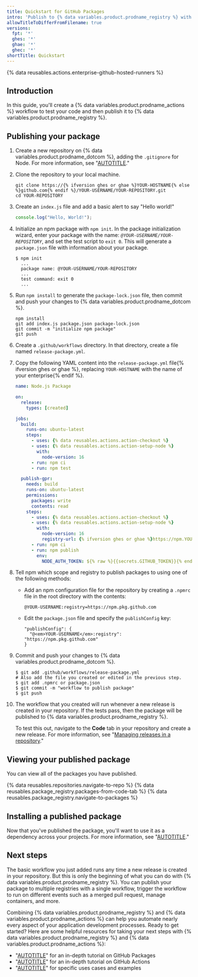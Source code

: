 ```yaml
---
title: Quickstart for GitHub Packages
intro: 'Publish to {% data variables.product.prodname_registry %} with {% data variables.product.prodname_actions %}.'
allowTitleToDifferFromFilename: true
versions:
  fpt: '*'
  ghes: '*'
  ghae: '*'
  ghec: '*'
shortTitle: Quickstart
---
```


{% data reusables.actions.enterprise-github-hosted-runners %}

## Introduction

In this guide, you'll create a {% data variables.product.prodname_actions %} workflow to test your code and then publish it to {% data variables.product.prodname_registry %}.

## Publishing your package

1. Create a new repository on {% data variables.product.prodname_dotcom %}, adding the `.gitignore` for Node. For more information, see "[AUTOTITLE](/repositories/creating-and-managing-repositories/creating-a-new-repository)."
2. Clone the repository to your local machine.

    ```shell
    git clone https://{% ifversion ghes or ghae %}YOUR-HOSTNAME{% else %}github.com{% endif %}/YOUR-USERNAME/YOUR-REPOSITORY.git
    cd YOUR-REPOSITORY
    ```

3. Create an `index.js` file and add a basic alert to say "Hello world!"
    ```javascript copy
    console.log("Hello, World!");
    ```
4. Initialize an npm package with `npm init`. In the package initialization wizard, enter your package with the name: _`@YOUR-USERNAME/YOUR-REPOSITORY`_, and set the test script to `exit 0`. This will generate a `package.json` file with information about your package.
    ```shell
    $ npm init
      ...
      package name: @YOUR-USERNAME/YOUR-REPOSITORY
      ...
      test command: exit 0
      ...    
    ```
5. Run `npm install` to generate the `package-lock.json` file, then commit and push your changes to {% data variables.product.prodname_dotcom %}.

    ```shell
    npm install
    git add index.js package.json package-lock.json
    git commit -m "initialize npm package"
    git push
    ```

6. Create a `.github/workflows` directory. In that directory, create a file named `release-package.yml`.
7. Copy the following YAML content into the `release-package.yml` file{% ifversion ghes or ghae %}, replacing `YOUR-HOSTNAME` with the name of your enterprise{% endif %}.

    ```yaml copy
    name: Node.js Package

    on:
      release:
        types: [created]

    jobs:
      build:
        runs-on: ubuntu-latest
        steps:
          - uses: {% data reusables.actions.action-checkout %}
          - uses: {% data reusables.actions.action-setup-node %}
            with:
              node-version: 16
          - run: npm ci
          - run: npm test

      publish-gpr:
        needs: build
        runs-on: ubuntu-latest
        permissions:
          packages: write
          contents: read
        steps:
          - uses: {% data reusables.actions.action-checkout %}
          - uses: {% data reusables.actions.action-setup-node %}
            with:
              node-version: 16
              registry-url: {% ifversion ghes or ghae %}https://npm.YOUR-HOSTNAME.com/{% else %}https://npm.pkg.github.com/{% endif %}
          - run: npm ci
          - run: npm publish
            env:
              NODE_AUTH_TOKEN: ${% raw %}{{secrets.GITHUB_TOKEN}}{% endraw %}
    ```

8. Tell npm which scope and registry to publish packages to using one of the following methods:
   - Add an npm configuration file for the repository by creating a `.npmrc` file in the root directory with the contents:
      ```shell
      @YOUR-USERNAME:registry=https://npm.pkg.github.com
      ```
   - Edit the `package.json` file and specify the `publishConfig` key:
      ```shell
      "publishConfig": {
        "@<em>YOUR-USERNAME</em>:registry": "https://npm.pkg.github.com"
      }
      ```
9. Commit and push your changes to {% data variables.product.prodname_dotcom %}.

    ```shell
    $ git add .github/workflows/release-package.yml
    # Also add the file you created or edited in the previous step.
    $ git add .npmrc or package.json
    $ git commit -m "workflow to publish package"
    $ git push
    ```

10. The workflow that you created will run whenever a new release is created in your repository. If the tests pass, then the package will be published to {% data variables.product.prodname_registry %}.

    To test this out, navigate to the **Code** tab in your repository and create a new release. For more information, see "[Managing releases in a repository](/github/administering-a-repository/managing-releases-in-a-repository#creating-a-release)."

## Viewing your published package

You can view all of the packages you have published.

{% data reusables.repositories.navigate-to-repo %}
{% data reusables.package_registry.packages-from-code-tab %}
{% data reusables.package_registry.navigate-to-packages %}

## Installing a published package

Now that you've published the package, you'll want to use it as a dependency across your projects. For more information, see "[AUTOTITLE](/packages/working-with-a-github-packages-registry/working-with-the-npm-registry#installing-a-package)."

## Next steps

The basic workflow you just added runs any time a new release is created in your repository. But this is only the beginning of what you can do with {% data variables.product.prodname_registry %}. You can publish your package to multiple registries with a single workflow, trigger the workflow to run on different events such as a merged pull request, manage containers, and more.

Combining {% data variables.product.prodname_registry %} and {% data variables.product.prodname_actions %} can help you automate nearly every aspect of your application development processes. Ready to get started? Here are some helpful resources for taking your next steps with {% data variables.product.prodname_registry %} and {% data variables.product.prodname_actions %}:

- "[AUTOTITLE](/packages/learn-github-packages)" for an in-depth tutorial on GitHub Packages
- "[AUTOTITLE](/actions/learn-github-actions)" for an in-depth tutorial on GitHub Actions
- "[AUTOTITLE](/packages/working-with-a-github-packages-registry)" for specific uses cases and examples
